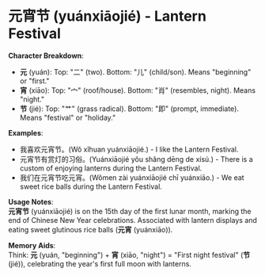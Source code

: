 # **元宵节 (yuánxiāojié) - Lantern Festival**

**Character Breakdown**:  
- **元** (yuán): Top: "二" (two). Bottom: "儿" (child/son). Means "beginning" or "first."  
- **宵** (xiāo): Top: "宀" (roof/house). Bottom: "肖" (resembles, night). Means "night."  
- **节** (jié): Top: "艹" (grass radical). Bottom: "即" (prompt, immediate). Means "festival" or "holiday."

**Examples**:  
- 我喜欢元宵节。(Wǒ xǐhuan yuánxiāojié.) - I like the Lantern Festival.  
- 元宵节有赏灯的习俗。(Yuánxiāojié yǒu shǎng dēng de xísú.) - There is a custom of enjoying lanterns during the Lantern Festival.  
- 我们在元宵节吃元宵。(Wǒmen zài yuánxiāojié chī yuánxiāo.) - We eat sweet rice balls during the Lantern Festival.

**Usage Notes**:  
**元宵节** (yuánxiāojié) is on the 15th day of the first lunar month, marking the end of Chinese New Year celebrations. Associated with lantern displays and eating sweet glutinous rice balls (**元宵** (yuánxiāo)).

**Memory Aids**:  
Think: **元** (yuán, "beginning") + **宵** (xiāo, "night") = "First night festival" (**节** (jié)), celebrating the year's first full moon with lanterns.